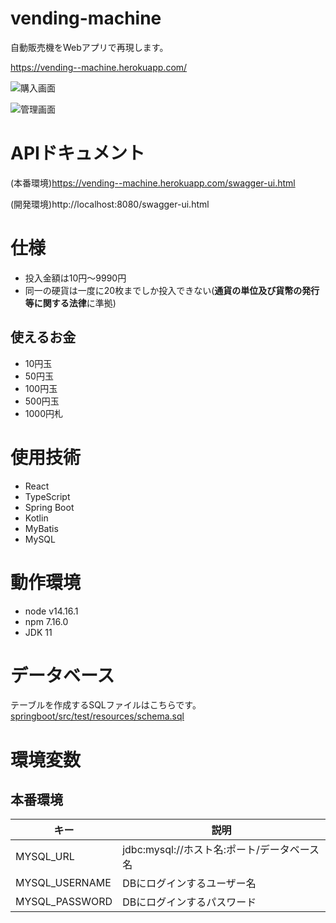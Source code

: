 # vending-machine

自動販売機をWebアプリで再現します。

https://vending--machine.herokuapp.com/

![購入画面](https://user-images.githubusercontent.com/79039863/134789659-69302ae7-49b7-42ec-8009-78fde60d3bd9.png)

![管理画面](https://user-images.githubusercontent.com/79039863/134789668-d78b1ac3-08c9-4349-85ee-38049a45a440.png)


# APIドキュメント

(本番環境)https://vending--machine.herokuapp.com/swagger-ui.html

(開発環境)http://localhost:8080/swagger-ui.html

# 仕様

- 投入金額は10円～9990円
- 同一の硬貨は一度に20枚までしか投入できない(**通貨の単位及び貨幣の発行等に関する法律**に準拠)

## 使えるお金

- 10円玉
- 50円玉
- 100円玉
- 500円玉
- 1000円札

# 使用技術

- React
- TypeScript
- Spring Boot
- Kotlin
- MyBatis
- MySQL

# 動作環境

- node v14.16.1
- npm 7.16.0
- JDK 11

# データベース

テーブルを作成するSQLファイルはこちらです。
[springboot/src/test/resources/schema.sql](springboot/src/test/resources/schema.sql)

# 環境変数

## 本番環境

キー|説明
---|---
MYSQL_URL|jdbc:mysql://ホスト名:ポート/データベース名
MYSQL_USERNAME|DBにログインするユーザー名
MYSQL_PASSWORD|DBにログインするパスワード